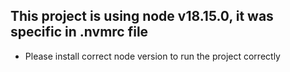 ## This project is using node v18.15.0, it was specific in .nvmrc file

- Please install correct node version to run the project correctly
